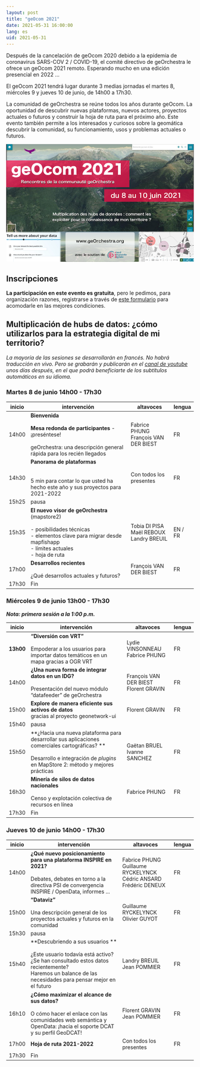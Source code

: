 ```yaml
---
layout: post
title: "geOcom 2021"
date: 2021-05-31 16:00:00
lang: es
uid: 2021-05-31
---
```



Después de la cancelación de geOcom 2020 debido a la epidemia de coronavirus SARS-COV 2 / COVID-19, el comité directivo de geOrchestra le ofrece un geOcom 2021 remoto. Esperando mucho en una edición presencial en 2022 ...

El geOcom 2021 tendrá lugar durante 3 medias jornadas el martes 8, miércoles 9 y jueves 10 de junio, de 14h00 a 17h30.

La comunidad de geOrchestra se reúne todos los años durante geOcom. La oportunidad de descubrir nuevas plataformas, nuevos actores, proyectos actuales o futuros y construir la hoja de ruta para el próximo año. Este evento también permite a los interesados ​​y curiosos sobre la geomática descubrir la comunidad, su funcionamiento, usos y problemas actuales o futuros.


![affiche geOcom 2021](/public/geocom2021/geocom_2021.png)


<!--more-->


## Inscripciones

**La participación en este evento es gratuita**, pero le pedimos, para organización razones, registrarse a través de [este formulario](https://docs.google.com/forms/d/e/1FAIpQLScAAsDPO1iFJjNQYnHrcmCslFGE3_cy-sx7Y-5VdmAPxMOJqg/viewform?usp=sf_link) para acomodarle en las mejores condiciones.


## Multiplicación de hubs de datos: ¿cómo utilizarlos para la estrategia digital de mi territorio?


_La mayoría de las sesiones se desarrollarán en francés. No habrá traducción en vivo. Pero se grabarán y publicarán en el [canal de youtube](https://www.youtube.com/channel/UC5GMhd360QgNhfN5D0wyWAg) unos días después, en el que podrá beneficiarte de los subtítulos automáticos en su idioma._

### Martes 8 de junio 14h00 - 17h30

| inicio |  intervención | altavoces | lengua |
|--------|---------------|-----------|--------|
| 14h00 | **Bienvenida**<br /><br />**Mesa redonda de participantes** - ¡preséntese! <br /> <br /> geOrchestra: una descripción general rápida para los recién llegados | Fabrice PHUNG <br /> François VAN DER BIEST | FR |
| 14h30 | **Panorama de plataformas** <br /> <br /> <br /> 5 min para contar lo que usted ha hecho este año y sus proyectos para 2021-2022 | Con todos los presentes | FR |
| 15h25 | pausa | | |
| 15h35 | **El nuevo visor de geOrchestra** <br /> (mapstore2) <br /> <br /> - posibilidades técnicas <br /> - elementos clave para migrar desde mapfishapp <br /> - límites actuales <br /> - hoja de ruta | Tobia DI PISA <br /> Maël REBOUX <br /> Landry BREUIL | EN / FR |
| 17h00 | **Desarrollos recientes** <br /> <br /> ¿Qué desarrollos actuales y futuros? | François VAN DER BIEST | FR |
| 17h30 | Fin                                                                                                                                                                               |                                               |    |                                                                                                                                                                          




### Miércoles 9 de junio 13h00 - 17h30

_**Nota: primera sesión a la 1:00 p.m.**_

| inicio |  intervención | altavoces | lengua |
|-------|----------------------------------------------------------------------------------------------------------------------------------------------------------------------|------|------------------------------------|
| **13h00** | **“Diversión con VRT”** <br /><br /> Empoderar a los usuarios para importar datos temáticos en un mapa gracias a OGR VRT | Lydie VINSONNEAU <br /> Fabrice PHUNG | FR |
| 14h00 | **¿Una nueva forma de integrar datos en un IDG?**<br /><br />Presentación del nuevo módulo “datafeeder” de geOrchestra | François VAN DER BIEST <br /> Florent GRAVIN | FR |
| 15h00 | **Explore de manera eficiente sus activos de datos**<br />  gracias al proyecto geonetwork-ui                                                                                  | Florent GRAVIN                           | FR |
| 15h40 | pausa | | |
| 15h50 | **¿Hacia una nueva plataforma para desarrollar sus aplicaciones comerciales cartográficas? **<br /><br />Desarrollo e integración de _plugins_ en MapStore 2: método y mejores prácticas | Gaëtan BRUEL <br /> Ivanne SANCHEZ           | FR |
| 16h30 | **Minería de silos de datos nacionales**<br /><br />Censo y explotación colectiva de recursos en línea                                                          | Fabrice PHUNG                            | FR |
| 17h30 | Fin                                                                                                                                                                  |                                          ||


### Jueves 10 de junio 14h00 - 17h30

| inicio |  intervención | altavoces | lengua |
|-------|----------------------------------------------------------------------------------------------------------------------------------------------------------------------|-------|-----------------------------------|
| 14h00 | **¿Qué nuevo posicionamiento para una plataforma INSPIRE en 2021?**<br /><br />Debates, debates en torno a la directiva PSI de convergencia INSPIRE / OpenData, informes ...| Fabrice PHUNG<br />Guillaume RYCKELYNCK Cédric ANSARD<br />Frédéric DENEUX | FR |
| 15h00 | **“Dataviz”**<br /><br />Una descripción general de los proyectos actuales y futuros en la comunidad                                                                    | Guillaume RYCKELYNCK<br />Olivier GUYOT                                 | FR |
| 15h30 | pausa | | |
| 15h40 | **Descubriendo a sus usuarios **<br /><br />¿Este usuario todavía está activo? ¿Se han consultado estos datos recientemente? <br /> Haremos un balance de las necesidades para pensar mejor en el futuro | Landry BREUIL<br />Jean POMMIER                                          | FR |
| 16h10 | **¿Cómo maximizar el alcance de sus datos?**<br /><br />O cómo hacer el enlace con las comunidades web semántica y OpenData: ¡hacia el soporte DCAT y su perfil GeoDCAT! | Florent GRAVIN<br />Jean POMMIER                                         | FR |
| 17h00 | **Hoja de ruta 2021-2022**                                                                                                                                           |  Con todos los presentes                                               | FR |
| 17h30 | Fin        
